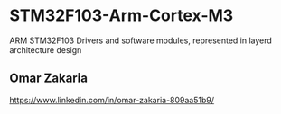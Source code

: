 # STM32F103-Arm-Cortex-M3
ARM STM32F103 Drivers and software modules, represented in layerd architecture design

## Omar Zakaria
https://www.linkedin.com/in/omar-zakaria-809aa51b9/
